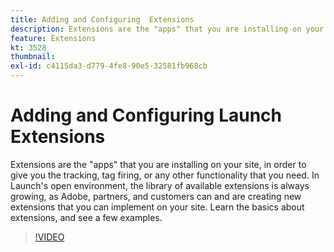 ```yaml
---
title: Adding and Configuring  Extensions
description: Extensions are the "apps" that you are installing on your site, in order to give you the tracking, tag firing, or any other functionality that you need. In Launch's open environment, the library of available extensions is always growing, as Adobe, partners, and customers can and are creating new extensions that you can implement on your site. Learn the basics about extensions, and see a few examples. 
feature: Extensions
kt: 3528
thumbnail:
exl-id: c4115da3-d779-4fe8-90e5-32581fb968cb
---
```

# Adding and Configuring Launch Extensions

Extensions are the "apps" that you are installing on your site, in order to give you the tracking, tag firing, or any other functionality that you need. In Launch's open environment, the library of available extensions is always growing, as Adobe, partners, and customers can and are creating new extensions that you can implement on your site. Learn the basics about extensions, and see a few examples.

>[!VIDEO](https://video.tv.adobe.com/v/28732/?quality=12&learn=on)
